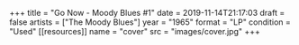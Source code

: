 +++
title = "Go Now - Moody Blues #1"
date = 2019-11-14T21:17:03
draft = false
artists = ["The Moody Blues"]
year = "1965"
format = "LP"
condition = "Used"
[[resources]]
  name = "cover"
  src = "images/cover.jpg"
+++
